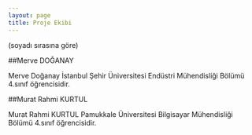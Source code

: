 ```yaml
---
layout: page
title: Proje Ekibi
---
```


(soyadı sırasına göre)

##Merve DOĞANAY

Merve Doğanay İstanbul Şehir Üniversitesi Endüstri Mühendisliği Bölümü 4.sınıf öğrencisidir.

<p>
<a href="" target="_blank"><i class="fa fa-github fa-2x"></i></a>
<a href="" target="_blank"><i class="fa fa-linkedin-square fa-2x"></i></a>
<!-- 
<a href="" target="_blank"><i class="fa fa-facebook fa-2x"></i></a>
-->
<a href="" target="_blank"><i class="fa fa-twitter fa-2x"></i></a>
<a href="" target="_blank"><i class="fa fa-globe fa-2x"></i></a>
<a href="" target="_blank"><i class="fa fa-envelope fa-2x"></i></a>
</p>

##Murat Rahmi KURTUL

Murat Rahmi KURTUL Pamukkale Üniversitesi Bilgisayar Mühendisliği Bölümü 4.sınıf öğrencisidir.

<p>
<a href="" target="_blank"><i class="fa fa-github fa-2x"></i></a>
<a href="" target="_blank"><i class="fa fa-linkedin-square fa-2x"></i></a>
<!-- 
<a href="" target="_blank"><i class="fa fa-facebook fa-2x"></i></a>
-->
<a href="" target="_blank"><i class="fa fa-twitter fa-2x"></i></a>
<a href="" target="_blank"><i class="fa fa-globe fa-2x"></i></a>
<a href="" target="_blank"><i class="fa fa-envelope fa-2x"></i></a>
</p>




